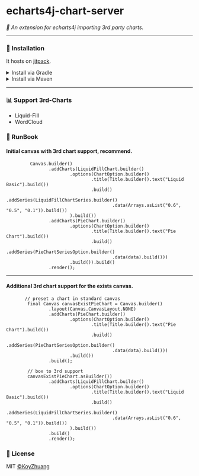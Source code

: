 # echarts4j-chart-server

*🍩 An extension for echarts4j importing 3rd party charts.*

---

### 🔰 Installation

It hosts on [jitpack](https://jitpack.io/#Koooooo-7/echarts4j/main-SNAPSHOT).

<details>
  <summary>Install via Gradle</summary>

```gradle
repositories {
    mavenCentral()
    // add the repository
    maven { url 'https://jitpack.io' }
}

dependencies {
   implementation 'com.github.Koooooo-7.echarts4j:echarts4j-3rd-charts:main-SNAPSHOT'
}
```

</details>

<details>
  <summary>Install via Maven</summary>

```pom
<repositories>
    <repository>
        <id>jitpack.io</id>
        <url>https://jitpack.io</url>
    </repository>
</repositories>
	
<dependency>
    <groupId>com.github.Koooooo-7.echarts4j</groupId>
    <artifactId>echarts4j-3rd-charts</artifactId>
    <version>main-SNAPSHOT</version>
</dependency>
```

</details>

---

### 📊 Support 3rd-Charts

- Liquid-Fill
- WordCloud

### 📝 RunBook

#### Initial canvas with 3rd chart support, recommend.

```
         Canvas.builder()
                .addCharts(LiquidFillChart.builder()
                        .options(ChartOption.builder()
                                .title(Title.builder().text("Liquid Basic").build())
                                .build()
                                .addSeries(LiquidFillChartSeries.builder()
                                        .data(Arrays.asList("0.6", "0.5", "0.1")).build())
                        ).build())
                .addCharts(PieChart.builder()
                        .options(ChartOption.builder()
                                .title(Title.builder().text("Pie Chart").build())
                                .build()
                                .addSeries(PieChartSeriesOption.builder()
                                        .data(data).build()))
                        .build()).build()
                .render();

```

---

#### Additional 3rd chart support for the exists canvas.

```
       // preset a chart in standard canvas
        final Canvas canvasExistPieChart = Canvas.builder()
                .layout(Canvas.CanvasLayout.NONE)
                .addCharts(PieChart.builder()
                        .options(ChartOption.builder()
                                .title(Title.builder().text("Pie Chart").build())
                                .build()
                                .addSeries(PieChartSeriesOption.builder()
                                        .data(data).build()))
                        .build())
                .build();

        // box to 3rd support
        canvasExistPieChart.asBuilder())
                .addCharts(LiquidFillChart.builder()
                        .options(ChartOption.builder()
                                .title(Title.builder().text("Liquid Basic").build())
                                .build()
                                .addSeries(LiquidFillChartSeries.builder()
                                        .data(Arrays.asList("0.6", "0.5", "0.1")).build())
                        ).build())
                .build()
                .render();

```

### 📃 License

MIT [©KoyZhuang](https://github.com/Koooooo-7/echarts4j/blob/main/LICENSE)